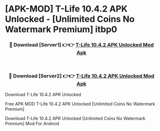 # [APK-MOD] T-Life 10.4.2 APK Unlocked - [Unlimited Coins No Watermark Premium] itbp0



<div align="center">
<h3>🔴 Download [Server1] 👉👉 <a href="https://momento.my/?title=T-Life_10.4.2_APK_Unlocked">T-Life 10.4.2 APK Unlocked Mod Apk</a></h3><br>

<h3>🔴 Download [Server2] 👉👉 <a href="https://momento.my/?title=T-Life_10.4.2_APK_Unlocked">T-Life 10.4.2 APK Unlocked Mod Apk</a></h3>
</div>



Download T-Life 10.4.2 APK Unlocked 

Free APK MOD T-Life 10.4.2 APK Unlocked [Unlimited Coins No Watermark Premium]

Download T-Life 10.4.2 APK Unlocked [Unlimited Coins No Watermark Premium] Mod For Android
